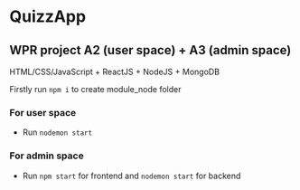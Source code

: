 # QuizzApp

## WPR project A2 (user space) + A3 (admin space)
HTML/CSS/JavaScript + ReactJS + NodeJS + MongoDB

Firstly run `npm i` to create module_node folder

### For user space 
- Run `nodemon start`

### For admin space 
- Run `npm start` for frontend and `nodemon start` for backend


